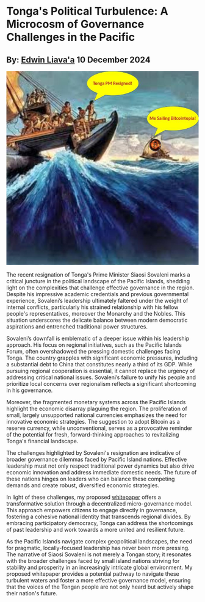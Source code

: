 # Tonga's Political Turbulence: A Microcosm of Governance Challenges in the Pacific
## By: [Edwin Liava'a](https://github.com/EdwinLiavaa) 10 December 2024

<p align="center">
 <img width="800" src="https://github.com/EdwinLiavaa/liavaa.space/blob/main/blog/20241210/pic.png">
</p>

The recent resignation of Tonga's Prime Minister Siaosi Sovaleni marks a critical juncture in the political landscape of the Pacific Islands, shedding light on the complexities that challenge effective governance in the region. Despite his impressive academic credentials and previous governmental experience, Sovaleni’s leadership ultimately faltered under the weight of internal conflicts, particularly his strained relationship with his fellow people's representatives, moreover the Monarchy and the Nobles. This situation underscores the delicate balance between modern democratic aspirations and entrenched traditional power structures.

Sovaleni’s downfall is emblematic of a deeper issue within his leadership approach. His focus on regional initiatives, such as the Pacific Islands Forum, often overshadowed the pressing domestic challenges facing Tonga. The country grapples with significant economic pressures, including a substantial debt to China that constitutes nearly a third of its GDP. While pursuing regional cooperation is essential, it cannot replace the urgency of addressing critical national issues. Sovaleni’s failure to unify his people and prioritize local concerns over regionalism reflects a significant shortcoming in his governance.

Moreover, the fragmented monetary systems across the Pacific Islands highlight the economic disarray plaguing the region. The proliferation of small, largely unsupported national currencies emphasizes the need for innovative economic strategies. The suggestion to adopt Bitcoin as a reserve currency, while unconventional, serves as a provocative reminder of the potential for fresh, forward-thinking approaches to revitalizing Tonga's financial landscape.

The challenges highlighted by Sovaleni's resignation are indicative of broader governance dilemmas faced by Pacific Island nations. Effective leadership must not only respect traditional power dynamics but also drive economic innovation and address immediate domestic needs. The future of these nations hinges on leaders who can balance these competing demands and create robust, diversified economic strategies.

In light of these challenges, my proposed [whitepaper](https://github.com/EdwinLiavaa/Whitepaper) offers a transformative solution through a decentralized micro-governance model. This approach empowers citizens to engage directly in governance, fostering a cohesive national identity that transcends regional divides. By embracing participatory democracy, Tonga can address the shortcomings of past leadership and work towards a more united and resilient future.

As the Pacific Islands navigate complex geopolitical landscapes, the need for pragmatic, locally-focused leadership has never been more pressing. The narrative of Siaosi Sovaleni is not merely a Tongan story; it resonates with the broader challenges faced by small island nations striving for stability and prosperity in an increasingly intricate global environment. My proposed whitepaper provides a potential pathway to navigate these turbulent waters and foster a more effective governance model, ensuring that the voices of the Tongan people are not only heard but actively shape their nation's future.